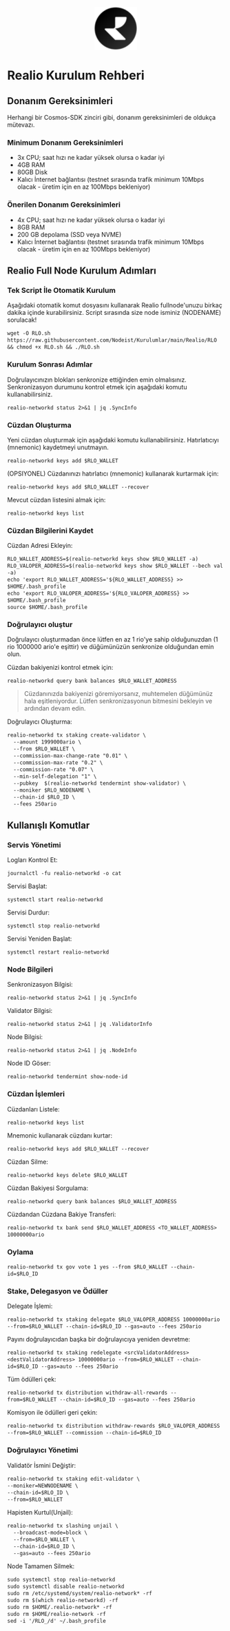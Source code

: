 <p align="center">
  <img height="100" height="auto" src="https://raw.githubusercontent.com/Nodeist/Kurulumlar/main/logos/realio.png">
</p>

# Realio Kurulum Rehberi
## Donanım Gereksinimleri
Herhangi bir Cosmos-SDK zinciri gibi, donanım gereksinimleri de oldukça mütevazı.

### Minimum Donanım Gereksinimleri
 - 3x CPU; saat hızı ne kadar yüksek olursa o kadar iyi
 - 4GB RAM
 - 80GB Disk
 - Kalıcı İnternet bağlantısı (testnet sırasında trafik minimum 10Mbps olacak - üretim için en az 100Mbps bekleniyor)

### Önerilen Donanım Gereksinimleri
 - 4x CPU; saat hızı ne kadar yüksek olursa o kadar iyi
 - 8GB RAM
 - 200 GB depolama (SSD veya NVME)
 - Kalıcı İnternet bağlantısı (testnet sırasında trafik minimum 10Mbps olacak - üretim için en az 100Mbps bekleniyor)

## Realio Full Node Kurulum Adımları
### Tek Script İle Otomatik Kurulum
Aşağıdaki otomatik komut dosyasını kullanarak Realio fullnode'unuzu birkaç dakika içinde kurabilirsiniz.
Script sırasında size node isminiz (NODENAME) sorulacak!


```
wget -O RLO.sh https://raw.githubusercontent.com/Nodeist/Kurulumlar/main/Realio/RLO && chmod +x RLO.sh && ./RLO.sh
```

### Kurulum Sonrası Adımlar

Doğrulayıcınızın blokları senkronize ettiğinden emin olmalısınız.
Senkronizasyon durumunu kontrol etmek için aşağıdaki komutu kullanabilirsiniz.
```
realio-networkd status 2>&1 | jq .SyncInfo
```

### Cüzdan Oluşturma
Yeni cüzdan oluşturmak için aşağıdaki komutu kullanabilirsiniz. Hatırlatıcıyı (mnemonic) kaydetmeyi unutmayın.
```
realio-networkd keys add $RLO_WALLET
```

(OPSIYONEL) Cüzdanınızı hatırlatıcı (mnemonic) kullanarak kurtarmak için:
```
realio-networkd keys add $RLO_WALLET --recover
```

Mevcut cüzdan listesini almak için:
```
realio-networkd keys list
```

### Cüzdan Bilgilerini Kaydet
Cüzdan Adresi Ekleyin:
```
RLO_WALLET_ADDRESS=$(realio-networkd keys show $RLO_WALLET -a)
RLO_VALOPER_ADDRESS=$(realio-networkd keys show $RLO_WALLET --bech val -a)
echo 'export RLO_WALLET_ADDRESS='${RLO_WALLET_ADDRESS} >> $HOME/.bash_profile
echo 'export RLO_VALOPER_ADDRESS='${RLO_VALOPER_ADDRESS} >> $HOME/.bash_profile
source $HOME/.bash_profile
```


### Doğrulayıcı oluştur
Doğrulayıcı oluşturmadan önce lütfen en az 1 rio'ye sahip olduğunuzdan (1 rio 1000000 ario'e eşittir) ve düğümünüzün senkronize olduğundan emin olun.

Cüzdan bakiyenizi kontrol etmek için:
```
realio-networkd query bank balances $RLO_WALLET_ADDRESS
```
> Cüzdanınızda bakiyenizi göremiyorsanız, muhtemelen düğümünüz hala eşitleniyordur. Lütfen senkronizasyonun bitmesini bekleyin ve ardından devam edin.

Doğrulayıcı Oluşturma:
```
realio-networkd tx staking create-validator \
  --amount 1999000ario \
  --from $RLO_WALLET \
  --commission-max-change-rate "0.01" \
  --commission-max-rate "0.2" \
  --commission-rate "0.07" \
  --min-self-delegation "1" \
  --pubkey  $(realio-networkd tendermint show-validator) \
  --moniker $RLO_NODENAME \
  --chain-id $RLO_ID \
  --fees 250ario
```



## Kullanışlı Komutlar
### Servis Yönetimi
Logları Kontrol Et:
```
journalctl -fu realio-networkd -o cat
```

Servisi Başlat:
```
systemctl start realio-networkd
```

Servisi Durdur:
```
systemctl stop realio-networkd
```

Servisi Yeniden Başlat:
```
systemctl restart realio-networkd
```

### Node Bilgileri
Senkronizasyon Bilgisi:
```
realio-networkd status 2>&1 | jq .SyncInfo
```

Validator Bilgisi:
```
realio-networkd status 2>&1 | jq .ValidatorInfo
```

Node Bilgisi:
```
realio-networkd status 2>&1 | jq .NodeInfo
```

Node ID Göser:
```
realio-networkd tendermint show-node-id
```

### Cüzdan İşlemleri
Cüzdanları Listele:
```
realio-networkd keys list
```

Mnemonic kullanarak cüzdanı kurtar:
```
realio-networkd keys add $RLO_WALLET --recover
```

Cüzdan Silme:
```
realio-networkd keys delete $RLO_WALLET
```

Cüzdan Bakiyesi Sorgulama:
```
realio-networkd query bank balances $RLO_WALLET_ADDRESS
```

Cüzdandan Cüzdana Bakiye Transferi:
```
realio-networkd tx bank send $RLO_WALLET_ADDRESS <TO_WALLET_ADDRESS> 10000000ario
```

### Oylama
```
realio-networkd tx gov vote 1 yes --from $RLO_WALLET --chain-id=$RLO_ID
```

### Stake, Delegasyon ve Ödüller
Delegate İşlemi:
```
realio-networkd tx staking delegate $RLO_VALOPER_ADDRESS 10000000ario --from=$RLO_WALLET --chain-id=$RLO_ID --gas=auto --fees 250ario
```

Payını doğrulayıcıdan başka bir doğrulayıcıya yeniden devretme:
```
realio-networkd tx staking redelegate <srcValidatorAddress> <destValidatorAddress> 10000000ario --from=$RLO_WALLET --chain-id=$RLO_ID --gas=auto --fees 250ario
```

Tüm ödülleri çek:
```
realio-networkd tx distribution withdraw-all-rewards --from=$RLO_WALLET --chain-id=$RLO_ID --gas=auto --fees 250ario
```

Komisyon ile ödülleri geri çekin:
```
realio-networkd tx distribution withdraw-rewards $RLO_VALOPER_ADDRESS --from=$RLO_WALLET --commission --chain-id=$RLO_ID
```

### Doğrulayıcı Yönetimi
Validatör İsmini Değiştir:
```
realio-networkd tx staking edit-validator \
--moniker=NEWNODENAME \
--chain-id=$RLO_ID \
--from=$RLO_WALLET
```

Hapisten Kurtul(Unjail):
```
realio-networkd tx slashing unjail \
  --broadcast-mode=block \
  --from=$RLO_WALLET \
  --chain-id=$RLO_ID \
  --gas=auto --fees 250ario
```


Node Tamamen Silmek:
```
sudo systemctl stop realio-networkd
sudo systemctl disable realio-networkd
sudo rm /etc/systemd/system/realio-network* -rf
sudo rm $(which realio-networkd) -rf
sudo rm $HOME/.realio-network* -rf
sudo rm $HOME/realio-network -rf
sed -i '/RLO_/d' ~/.bash_profile
```

